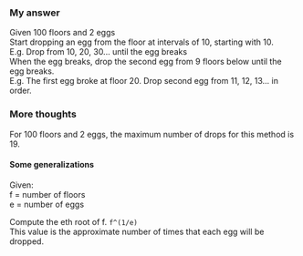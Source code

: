 ### My answer
Given 100 floors and 2 eggs  
Start dropping an egg from the floor at intervals of 10, starting with 10.  
    E.g. Drop from 10, 20, 30... until the egg breaks  
When the egg breaks, drop the second egg from 9 floors below until the egg breaks.  
    E.g. The first egg broke at floor 20. Drop second egg from 11, 12, 13... in order.  

### More thoughts
For 100 floors and 2 eggs, the maximum number of drops for this method is 19.

#### Some generalizations
Given:  
f = number of floors  
e = number of eggs


Compute the eth root of f. `f^(1/e)`   
This value is the approximate number of times that each egg will be dropped.
